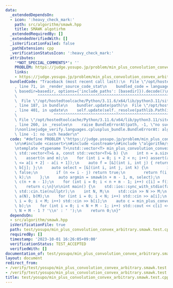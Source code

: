 ```yaml
---
data:
  _extendedDependsOn:
  - icon: ':heavy_check_mark:'
    path: src/algorithm/smawk.hpp
    title: SMAWK algotirhm
  _extendedRequiredBy: []
  _extendedVerifiedWith: []
  _isVerificationFailed: false
  _pathExtension: cpp
  _verificationStatusIcon: ':heavy_check_mark:'
  attributes:
    '*NOT_SPECIAL_COMMENTS*': ''
    PROBLEM: https://judge.yosupo.jp/problem/min_plus_convolution_convex_arbitrary
    links:
    - https://judge.yosupo.jp/problem/min_plus_convolution_convex_arbitrary
  bundledCode: "Traceback (most recent call last):\n  File \"/opt/hostedtoolcache/Python/3.11.6/x64/lib/python3.11/site-packages/onlinejudge_verify/documentation/build.py\"\
    , line 71, in _render_source_code_stat\n    bundled_code = language.bundle(stat.path,\
    \ basedir=basedir, options={'include_paths': [basedir]}).decode()\n          \
    \         ^^^^^^^^^^^^^^^^^^^^^^^^^^^^^^^^^^^^^^^^^^^^^^^^^^^^^^^^^^^^^^^^^^^^^^^^^^^^^^^^^\n\
    \  File \"/opt/hostedtoolcache/Python/3.11.6/x64/lib/python3.11/site-packages/onlinejudge_verify/languages/cplusplus.py\"\
    , line 187, in bundle\n    bundler.update(path)\n  File \"/opt/hostedtoolcache/Python/3.11.6/x64/lib/python3.11/site-packages/onlinejudge_verify/languages/cplusplus_bundle.py\"\
    , line 401, in update\n    self.update(self._resolve(pathlib.Path(included), included_from=path))\n\
    \                ^^^^^^^^^^^^^^^^^^^^^^^^^^^^^^^^^^^^^^^^^^^^^^^^^^^^^^^^^\n \
    \ File \"/opt/hostedtoolcache/Python/3.11.6/x64/lib/python3.11/site-packages/onlinejudge_verify/languages/cplusplus_bundle.py\"\
    , line 260, in _resolve\n    raise BundleErrorAt(path, -1, \"no such header\"\
    )\nonlinejudge_verify.languages.cplusplus_bundle.BundleErrorAt: algorithm/smawk.hpp:\
    \ line -1: no such header\n"
  code: "#define PROBLEM \"https://judge.yosupo.jp/problem/min_plus_convolution_convex_arbitrary\"\
    \n\n#include <cassert>\n#include <iostream>\n#include \"algorithm/smawk.hpp\"\n\
    \ntemplate <typename T>\nstd::vector<T> min_plus_convolution_convex_arbitrary(const\
    \ std::vector<T>& a, const std::vector<T>& b) {\n    int n = a.size(), m = b.size();\n\
    \    assert(n and m);\n    for (int i = 0; i + 2 < n; i++) assert(a[i + 1] - a[i]\
    \ <= a[i + 2] - a[i + 1]);\n    auto f = [&](int i, int j) { return a[i - j] +\
    \ b[j]; };\n    auto select = [&](int i, int j, int k) {\n        if (i < k) return\
    \ false;\n        if (n <= i - j) return true;\n        return f(i, j) >= f(i,\
    \ k);\n    };\n    auto argmin = smawk(n + m - 1, m, select);\n    std::vector<T>\
    \ c(n + m - 1);\n    for (int i = 0; i < n + m - 1; i++) c[i] = f(i, argmin[i]);\n\
    \    return c;\n}\n\nint main() {\n    std::ios::sync_with_stdio(false);\n   \
    \ std::cin.tie(nullptr);\n    int N, M;\n    std::cin >> N >> M;\n    std::vector<int>\
    \ a(N), b(M);\n    for (int i = 0; i < N; i++) std::cin >> a[i];\n    for (int\
    \ i = 0; i < M; i++) std::cin >> b[i];\n    auto c = min_plus_convolution_convex_arbitrary(a,\
    \ b);\n    for (int i = 0; i < N + M - 1; i++) std::cout << c[i] << (i + 1 ==\
    \ N + M - 1 ? '\\n' : ' ');\n    return 0;\n}"
  dependsOn:
  - src/algorithm/smawk.hpp
  isVerificationFile: true
  path: test/yosupo/min_plus_convolution_convex_arbitrary.smawk.test.cpp
  requiredBy: []
  timestamp: '2023-10-01 16:26:05+09:00'
  verificationStatus: TEST_ACCEPTED
  verifiedWith: []
documentation_of: test/yosupo/min_plus_convolution_convex_arbitrary.smawk.test.cpp
layout: document
redirect_from:
- /verify/test/yosupo/min_plus_convolution_convex_arbitrary.smawk.test.cpp
- /verify/test/yosupo/min_plus_convolution_convex_arbitrary.smawk.test.cpp.html
title: test/yosupo/min_plus_convolution_convex_arbitrary.smawk.test.cpp
---
```

